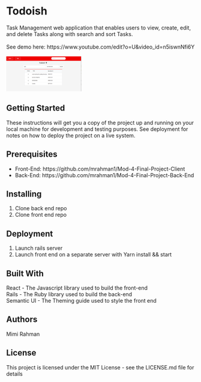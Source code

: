 <h1> Todoish </h1>
Task Management web application that enables users to view, create, edit, and delete Tasks along with search and sort Tasks. <br/>
<br/>
See demo here: https://www.youtube.com/edit?o=U&video_id=n5iswnNfi6Y <br/>
<br/>

<img src = "./public/screenshot.png" style="width:200px"/>

<h2> Getting Started </h2>
These instructions will get you a copy of the project up and running on your local machine for development and testing purposes. See deployment for notes on how to deploy the project on a live system. <br/>

<h2> Prerequisites </h2>
<ul>
  <li> Front-End: https://github.com/mrahman1/Mod-4-Final-Project-Client </li>
  <li> Back-End: https://github.com/mrahman1/Mod-4-Final-Project-Back-End </li>
</ul>

<h2> Installing </h2>
<ol>
  <li> Clone back end repo </li>
  <li> Clone front end repo </li>
</ol>


<h2> Deployment </h2>
<ol>
  <li> Launch rails server </li>
  <li> Launch front end on a separate server with Yarn install && start </li>
</ol>

<h2> Built With </h2>
React - The Javascript library used to build the front-end <br/>
Rails - The Ruby library used to build the back-end <br/>
Semantic UI - The Theming guide used to style the front end <br/>

<h2> Authors </h2>
Mimi Rahman

<h2> License </h2>
This project is licensed under the MIT License - see the LICENSE.md file for details

